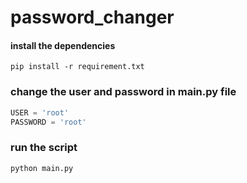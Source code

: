 # password_changer

#### install the dependencies
```
pip install -r requirement.txt
```
### change the user and password in main.py file
```python
USER = 'root'
PASSWORD = 'root'
```
### run the script
```
python main.py
```
